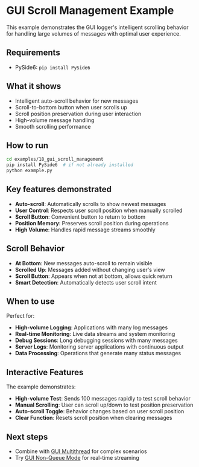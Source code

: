 # GUI Scroll Management Example

This example demonstrates the GUI logger's intelligent scrolling behavior for handling large volumes of messages with optimal user experience.

## Requirements

- PySide6: `pip install PySide6`

## What it shows

- Intelligent auto-scroll behavior for new messages
- Scroll-to-bottom button when user scrolls up
- Scroll position preservation during user interaction
- High-volume message handling
- Smooth scrolling performance

## How to run

```bash
cd examples/18_gui_scroll_management
pip install PySide6  # if not already installed
python example.py
```

## Key features demonstrated

- **Auto-scroll**: Automatically scrolls to show newest messages
- **User Control**: Respects user scroll position when manually scrolled
- **Scroll Button**: Convenient button to return to bottom
- **Position Memory**: Preserves scroll position during operations
- **High Volume**: Handles rapid message streams smoothly

## Scroll Behavior

- **At Bottom**: New messages auto-scroll to remain visible
- **Scrolled Up**: Messages added without changing user's view
- **Scroll Button**: Appears when not at bottom, allows quick return
- **Smart Detection**: Automatically detects user scroll intent

## When to use

Perfect for:
- **High-volume Logging**: Applications with many log messages
- **Real-time Monitoring**: Live data streams and system monitoring
- **Debug Sessions**: Long debugging sessions with many messages
- **Server Logs**: Monitoring server applications with continuous output
- **Data Processing**: Operations that generate many status messages

## Interactive Features

The example demonstrates:
- **High-volume Test**: Sends 100 messages rapidly to test scroll behavior
- **Manual Scrolling**: User can scroll up/down to test position preservation
- **Auto-scroll Toggle**: Behavior changes based on user scroll position
- **Clear Function**: Resets scroll position when clearing messages

## Next steps

- Combine with [GUI Multithread](../16_gui_multithread/) for complex scenarios
- Try [GUI Non-Queue Mode](../15_gui_non_queue_mode/) for real-time streaming 